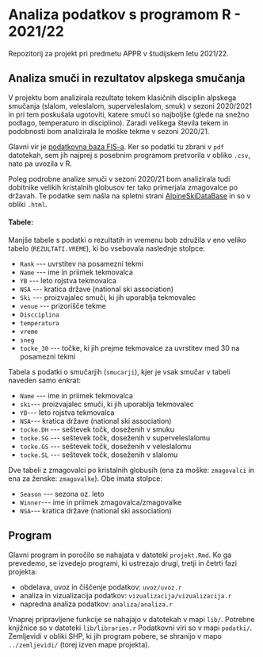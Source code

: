 # Analiza podatkov s programom R - 2021/22

Repozitorij za projekt pri predmetu APPR v študijskem letu 2021/22. 

## Analiza smuči in rezultatov alpskega smučanja

V projektu bom analizirala rezultate tekem klasičnih disciplin alpskega smučanja (slalom, veleslalom, superveleslalom, smuk) v sezoni 2020/2021 in pri tem poskušala ugotoviti, katere smuči so najboljše (glede na snežno podlago, temperaturo in disciplino). Zaradi velikega števila tekem in podobnosti bom analizirala le moške tekme v sezoni 2020/21.

Glavni vir je [podatkovna baza FIS-a](https://www.fis-ski.com/DB/alpine-skiing/calendar-results.html?eventselection=results&place=&sectorcode=AL&seasoncode=2021&categorycode=WC&disciplinecode=&gendercode=M&racedate=&racecodex=&nationcode=&seasonmonth=X-2021&saveselection=-1&seasonselection=). Ker so podatki tu zbrani v `pdf` datotekah, sem jih najprej s posebnim programom pretvorila v obliko `.csv`, nato pa uvozila v R.

Poleg podrobne analize smuči v sezoni 2020/21 bom analizirala tudi dobitnike velikih kristalnih globusov ter tako primerjala zmagovalce po državah. Te podatke sem našla na spletni strani [AlpineSkiDataBase](https://ski-db.com/db/stats/overall_m_gc.php) in so v obliki `.html`.

#### Tabele:
Manjše tabele s podatki o rezultatih in vremenu bob združila v eno veliko tabelo (`REZULTATI.VREME`), ki bo vsebovala naslednje stolpce:
* `Rank` --- uvrstitev na posamezni tekmi
* `Name` --- ime in priimek tekmovalca
* `YB` --- leto rojstva tekmovalca
* `NSA` --- kratica države (national ski association)
* `Ski` --- proizvajalec smuči, ki jih uporablja tekmovalec
* `venue` --- prizorišče tekme
* `Discciplina`
* `temperatura`
* `vreme`
* `sneg`
* `tocke_30` --- točke, ki jih prejme tekmovalce za uvrstitev med 30 na posamezni tekmi 

Tabela s podatki o smučarjih (`smucarji`), kjer je vsak smučar v tabeli naveden samo enkrat:
* `Name` --- ime in priimek tekmovalca
* `ski`--- proizvajalec smuči, ki jih uporablja tekmovalec
* `YB`--- leto rojstva tekmovalca
* `NSA`--- kratica države (national ski association)
* `tocke.DH` --- seštevek točk, doseženih v smuku
* `tocke.SG` --- seštevek točk, doseženih v superveleslalomu
* `tocke.GS` --- seštevek točk, doseženih v veleslalomu
* `tocke.SL` --- seštevek točk, doseženih v slalomu

Dve tabeli z zmagovalci po kristalnih globusih (ena za moške: `zmagovalci` in ena za ženske: `zmagovalke`). Obe imata stolpce:
* `Season` --- sezona oz. leto
* `Winner`--- ime in priimek zmagovalca/zmagovalke
* `NSA`--- kratica države (national ski association)


## Program

Glavni program in poročilo se nahajata v datoteki `projekt.Rmd`.
Ko ga prevedemo, se izvedejo programi, ki ustrezajo drugi, tretji in četrti fazi projekta:

* obdelava, uvoz in čiščenje podatkov: `uvoz/uvoz.r`
* analiza in vizualizacija podatkov: `vizualizacija/vizualizacija.r`
* napredna analiza podatkov: `analiza/analiza.r`

Vnaprej pripravljene funkcije se nahajajo v datotekah v mapi `lib/`.
Potrebne knjižnice so v datoteki `lib/libraries.r`
Podatkovni viri so v mapi `podatki/`.
Zemljevidi v obliki SHP, ki jih program pobere,
se shranijo v mapo `../zemljevidi/` (torej izven mape projekta).
